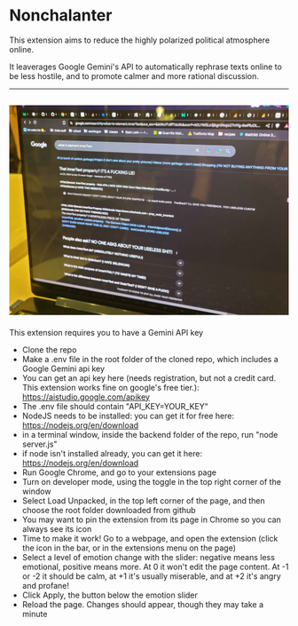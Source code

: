 # Nonchalanter

This extension aims to reduce the highly polarized political atmosphere online. 

It leaverages Google Gemini's API to automatically rephrase texts online to be less hostile, and to promote calmer and more rational discussion.

---
![a photo of a google search reult, where all the text of the results has been replaced with aggressive and profane versions](example.jpg "Example of +2 mode")
---

This extension requires you to have a Gemini API key

* Clone the repo
* Make a .env file in the root folder of the cloned repo, which includes a Google Gemini api key
* You can get an api key here (needs registration, but not a credit card. This extension works fine on google's free tier.): https://aistudio.google.com/apikey
* The .env file should contain "API_KEY=YOUR_KEY"
* NodeJS needs to be installed: you can get it for free here: https://nodejs.org/en/download
* in a terminal window, inside the backend folder of the repo, run "node server.js"
* if node isn't installed already, you can get it here: https://nodejs.org/en/download
* Run Google Chrome, and go to your extensions page
* Turn on developer mode, using the toggle in the top right corner of the window
* Select Load Unpacked, in the top left corner of the page, and then choose the root folder downloaded from github
* You may want to pin the extension from its page in Chrome so you can always see its icon
* Time to make it work! Go to a webpage, and open the extension (click the icon in the bar, or in the extensions menu on the page)
* Select a level of emotion change with the slider: negative means less emotional, positive means more. At 0 it won't edit the page content. At -1 or -2 it should be calm, at +1 it's usually miserable, and at +2 it's angry and profane!
* Click Apply, the button below the emotion slider
* Reload the page. Changes should appear, though they may take a minute
